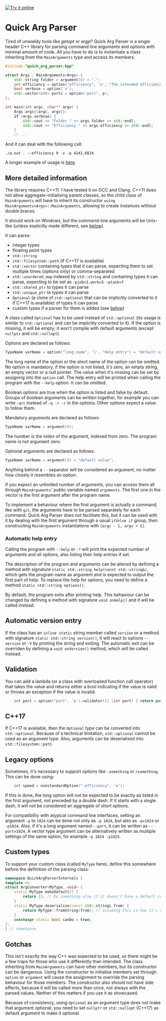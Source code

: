 <a href="https://godbolt.org/z/4dc3E8">![Try it online](https://img.shields.io/badge/try%20it-online-blue.svg)</a>
# Quick Arg Parser
Tired of unwieldy tools like _getopt_ or _argp_? Quick Arg Parser is a single header C++ library for parsing command line arguments and options with minimal amount of code. All you have to do is to instantiate a class inheriting from the `MainArguments` type and access its members.

```C++
#include "quick_arg_parser.hpp"

struct Args : MainArguments<Args> {
	std::string folder = argument(0) = ".";
	int efficiency = option("efficiency", 'e', "The intended efficiency") = 5;
	bool verbose = option('v');
	std::vector<int> ports = option("port", p);
};

int main(int argc, char** argv) {
	Args args{{argc, argv}};
	if (args.verbose) {
		std::cout << "Folder " << args.folder << std::endl;
		std::cout << "Efficiency " << args.efficiency << std::endl;
	}
	// ...
```

And it can deal with the following call:
```
./a.out . --efficiency 9 -v -p 4242,6824
```

A longer example of usage is [here](https://github.com/Dugy/quick_arg_parser/blob/main/quick_arg_parser_test_manual.cpp).

## More detailed information
The library requires C++11. I have tested it on GCC and Clang. C++11 does not allow aggregate-initialising parent classes, so the child class of `MainArguments` will have to inherit its constructor `using MainArguments<Args>::MainArguments`, allowing to create instances without double braces.

It should work on Windows, but the command-line arguments will be Unix-like (unless explicitly made different, see [below](https://github.com/Dugy/quick_arg_parser#legacy-options)).

It can parse:
* integer types
* floating point types
* `std::string`
* `std::filesystem::path` (if C++17 is available)
* `std::vector` containing types that it can parse, expecting them to set multiple times (options only) or comma-separated
* `std::unordered_map` indexed by `std::string` and containing types it can parse, expecting to be set as `-pjob=3,work=5 -ptask=7`
* `std::shared_ptr` to types it can parse
* `std::unique_ptr` to types it can parse
* `Optional` (a clone of `std::optional` that can be implicitly converted to it if C++17 is available) of types it can parse
* custom types if a parser for them is added (see [below](https://github.com/Dugy/quick_arg_parser#custom-types))

A class called `Optional` has to be used instead of `std::optional` (its usage is similar to `std::optional` and can be implicitly converted to it). If the option is missing, it will be empty; it won't compile with default arguments (except `nullptr` and `std::nullopt`).

Options are declared as follows:
```C++
TypeName varName = option("long_name", 'l', "Help entry") = "default value";
```
The long name of the option or the short name of the option can be omitted. No option is mandatory, if the option is not listed, it's zero, an empty string, an empty vector or a null pointer. The value when it's missing can be set by assigning into the `option` call. The help entry will be printed when calling the program with the `--help` option. It can be omitted.

Boolean options are true when the option is listed and false by default. Groups of boolean arguments can be written together, for example you can write `-qrc` instead of  `-q -r -c` in the options. Other options expect a value to follow them.

Mandatory arguments are declared as follows:
```C++
TypeName varName = argument(0);
```
The number is the index of the argument, indexed from zero. The program name is not argument zero.

Optional arguments are declared as follows:
```C++
TypeName varName = argument(0) = "default value";
```

Anything behind a ` -- ` separator will be considered an argument, no matter how closely it resembles an option.

If you expect an unlimited number of arguments, you can access them all through `MainArguments`' public variable named `arguments`. The first one in the vector is the first argument after the program name.

To implement a behaviour where the first argument is actually a command, like with `git`, the arguments have to be parsed separately for each command. Quick Arg Parser does not facilitate this, but it can be used with it by dealing with the first argument through a usual `if`/`else if` group, then constructing `MainArguments` instantiations with `{argc - 1, argv + 1}`.

### Automatic help entry
Calling the program with `--help` or `-?` will print the expected number of arguments and all options, also listing their help entries if set.

The description of the program and arguments can be altered by defining a method with signature `static std::string help(const std::string&)`, which gets the program name as argument and is expected to output the first part of help. To replace the help for options, you need to define a method `static std::string options()`.

By default, the program exits after printing help. This behaviour can be changed by defining a method with signature `void onHelp()` and it will be called instead.

## Automatic version entry
If the class has an `inline static` string member called `version` or a method with signature `static std::string version()`, it will react to options `--version` or `-V` by printing the string and exiting. The automatic exit can be overriden by defining a `void onVersion()` method, which will be called instead.

## Validation
You can add a lambda (or a class with overloaded function call operator) that takes the value and returns either a bool indicating if the value is valid or throws an exception if the value is invalid.

```C++
	int port = option("port", 'p').validator([] (int port) { return port > 1023; });
```

## C++17
If C++17 is available, then the `Optional` type can be converted into `std::optional`. Because of a technical limitation, `std::optional` cannot be used as an argument type. Also, arguments can be deserialised into `std::filesystem::path`.

## Legacy options
Sometimes, it's necessary to support options like `-something` or `/something`. This can be done using:
```C++
	int speed = nonstandardOption("-efficiency", 'e');
```
If this is done, the long option will not be expected to be exactly as listed in the first argument, not preceded by a double dash. If it starts with a single dash, it will not be considered an aggregate of short options.

For compatibility with atypical command line interfaces, setting an argument `-p` to `1024` can be done not only as `-p 1024`, but also as `-p=1024` or `-p1024`. Also, if it's a long argument named `--port`, it can be written as `--port=1024`. A vector type argument can be alternatively written as multiple settings of the same option, for example `-p 1024 -p1025`.

## Custom types
To support your custom class (called `MyType` here), define this somewhere before the definition of the parsing class:
```C++
namespace QuickArgParserInternals {
template <>
struct ArgConverter<MyType, void> {
	static MyType makeDefault() {
		return {}; // Do something else if it doesn't have a default constructor
	}
	static MyType deserialise(const std::string& from) {
		return MyType::fromString(from); // assuming this is how it's deserialised
	}
	constexpr static bool canDo = true;
};
} // namespace
```

## Gotchas
This isn't exactly the way C++ was expected to be used, so there might be a few traps for those who use it differently than intended. The class inheriting from `MainArguments` can have other members, but its constructor can be dangerous. Using the constructor to initialise members set through `option` or `argument` will cause the assignment to override the parsing behaviour for those members. The constructor also should not have side effects, because it will be called more than once, not always with the parsed values. Neither of this matters if you use it as showcased.

Because of consistency, using `Optional` as an argument type does not make that argument optional, you need to set `nullptr` or `std::nullopt` (C++17) as default argument to make it optional.
